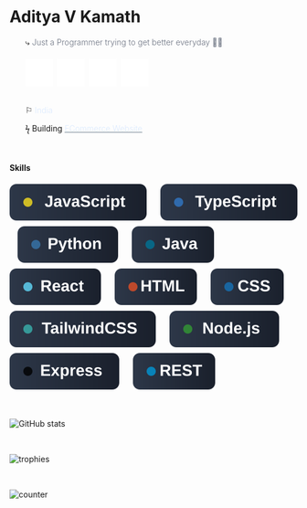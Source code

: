# Aditya V Kamath

<div align="left">


&nbsp;&nbsp;&nbsp;&nbsp;&nbsp;&nbsp;&nbsp;⤷  <span false false style="color: #6b7281; font-weight: 300; ">Just a Programmer trying to get better everyday 👨‍💻</span>



<div style="display: flex; align-items: center; margin-top: 20px;margin-bottom: 30px">
  &nbsp;&nbsp;&nbsp;&nbsp;&nbsp;&nbsp;&nbsp;
        <a href="mailto:adityavkamath2004@gmail.com" target="_blank" rel="noopener noreferrer" style="text-decoration: none;"><img src="https://raw.githubusercontent.com/SySagar/readme.dev/main/public/socials/mail.svg" alt="mail" /></a>
        &nbsp;&nbsp;
<a href="https://twitter.com/adityavkamath" target="_blank" rel="noopener noreferrer" style="text-decoration: none;"><img src="https://raw.githubusercontent.com/SySagar/readme.dev/main/public/socials/twitter.svg" alt="twitter" /></a>
        &nbsp;&nbsp;
<a href="https://linkedin.com/in/adityavkamath" target="_blank" rel="noopener noreferrer" style="text-decoration: none;"><img src="https://raw.githubusercontent.com/SySagar/readme.dev/main/public/socials/linkedin.svg" alt="linkedin" /></a>
        &nbsp;&nbsp;
<a href="https://instagram.com/adityavkamath" target="_blank" rel="noopener noreferrer" style="text-decoration: none;"><img src="https://raw.githubusercontent.com/SySagar/readme.dev/main/public/socials/instagram.svg" alt="instagram" /></a>
        &nbsp;&nbsp;
</div>


&nbsp;&nbsp;&nbsp;&nbsp;&nbsp;&nbsp;&nbsp;⚐  <span false false style="color: #DBEAFE; font-weight: 300; ">India</span>



&nbsp;&nbsp;&nbsp;&nbsp;&nbsp;&nbsp;&nbsp;ϟ Building <a href='' target="_blank" style="color: #DBEAFE; font-weight: 300; text-decoration: underline; text-decoration-color: slategray;">ECommerce Website</a>



<br/>

#### Skills

<div align="left" style="margin-top: 20px; margin-bottom: 20px; display:flex; gap:10px; overflow:hidden; word-wrap:break-word;flex-wrap:wrap;">
  <img src="https://raw.githubusercontent.com/SySagar/readme.dev/main/public/badges/javascript.svg" alt="JavaScript" /> &nbsp; <img src="https://raw.githubusercontent.com/SySagar/readme.dev/main/public/badges/typescript.svg" alt="TypeScript" /> &nbsp; <img src="https://raw.githubusercontent.com/SySagar/readme.dev/main/public/badges/python.svg" alt="Python" /> &nbsp; <img src="https://raw.githubusercontent.com/SySagar/readme.dev/main/public/badges/java.svg" alt="Java" /> &nbsp; <img src="https://raw.githubusercontent.com/SySagar/readme.dev/main/public/badges/react.svg" alt="React" /> &nbsp; <img src="https://raw.githubusercontent.com/SySagar/readme.dev/main/public/badges/html.svg" alt="HTML" /> &nbsp; <img src="https://raw.githubusercontent.com/SySagar/readme.dev/main/public/badges/css.svg" alt="CSS" /> &nbsp; <img src="https://raw.githubusercontent.com/SySagar/readme.dev/main/public/badges/tailwindcss.svg" alt="TailwindCSS" /> &nbsp; <img src="https://raw.githubusercontent.com/SySagar/readme.dev/main/public/badges/node.js.svg" alt="Node.js" /> &nbsp; <img src="https://raw.githubusercontent.com/SySagar/readme.dev/main/public/badges/express.svg" alt="Express" /> &nbsp; <img src="https://raw.githubusercontent.com/SySagar/readme.dev/main/public/badges/rest.svg" alt="REST" /> &nbsp;
</div>


<br/>

![GitHub stats](https://github-readme-stats.vercel.app/api?username=adityavkamath&show_icons=true&theme=tokyonight)

<br/>

![trophies](https://github-profile-trophy.vercel.app/?username=adityavkamath)


<br/>

![counter](https://komarev.com/ghpvc/?username=adityavkamath)

</div>

